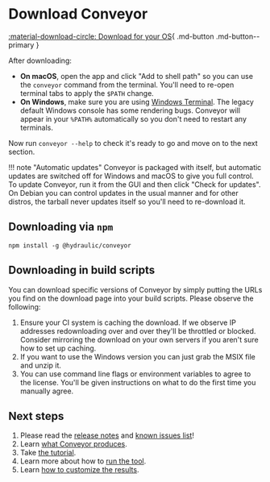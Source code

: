 # Download Conveyor

[ :material-download-circle: Download for your OS](https://downloads.hydraulic.dev/conveyor/download.html){ .md-button .md-button--primary }

After downloading:

* **On macOS**, open the app and click "Add to shell path" so you can use the `conveyor` command from the terminal. You'll need to re-open terminal tabs to apply the `$PATH` change.
* **On Windows**, make sure you are using [Windows Terminal](https://apps.microsoft.com/store/detail/windows-terminal/9N0DX20HK701). The legacy default Windows console has some rendering bugs. Conveyor will appear in your `%PATH%` automatically so you don't need to restart any terminals.  

Now run `conveyor --help` to check it's ready to go and move on to the next section.

!!! note "Automatic updates"
    Conveyor is packaged with itself, but automatic updates are switched off for Windows and macOS to give you full control. To update Conveyor, run it from the GUI and then click "Check for updates". On Debian you can control updates in the usual manner and for other distros, the tarball never updates itself so you'll need to re-download it.

## Downloading via `npm`

```shell
npm install -g @hydraulic/conveyor
```

## Downloading in build scripts

You can download specific versions of Conveyor by simply putting the URLs you find on the download page into your build scripts. Please observe the following:

1. Ensure your CI system is caching the download. If we observe IP addresses redownloading over and over they'll be throttled or blocked. Consider mirroring the download on your own servers if you aren't sure how to set up caching.
2. If you want to use the Windows version you can just grab the MSIX file and unzip it.
3. You can use command line flags or environment variables to agree to the license. You'll be given instructions on what to do the first time you manually agree.

## Next steps

1. Please read the [release notes](release-notes.md) and [known issues list](known-issues.md)!
1. Learn [what Conveyor produces](outputs.md).
1. Take [the tutorial](tutorial/new.md).
1. Learn more about how to [run the tool](running.md).
1. Learn [how to customize the results](configs/index.md).
